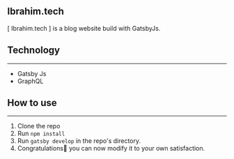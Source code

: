 ## Ibrahim.tech

[ Ibrahim.tech ] is a blog website build with GatsbyJs.

## Technology
------------------------------------
- Gatsby Js
- GraphQL

## How to use
---------------------------------------
1. Clone the repo 
2. Run ``npm install``
3. Run ``gatsby develop`` in the repo's directory.
4. Congratulations🎉 you can now modify it to your own satisfaction.